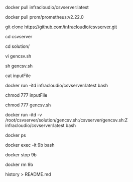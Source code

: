 docker pull infracloudio/csvserver:latest

docker pull prom/prometheus:v2.22.0

git clone https://github.com/infracloudio/csvserver.git

cd csvserver

cd solution/

vi gencsv.sh

sh gencsv.sh 

cat inputFile 

docker run -itd infracloudio/csvserver:latest bash

chmod 777 inputFile 

chmod 777 gencsv.sh 

docker run -itd -v /root/csvserver/solution/gencsv.sh:/csvserver/gencsv.sh:Z infracloudio/csvserver:latest bash

docker ps

docker exec -it 9b bash

docker stop 9b

docker rm  9b

history > README.md
